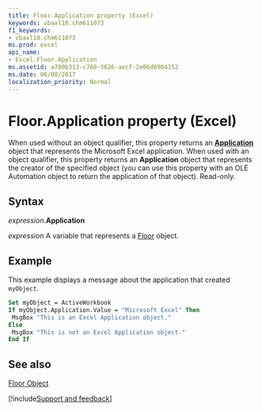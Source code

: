 ```yaml
---
title: Floor.Application property (Excel)
keywords: vbaxl10.chm611073
f1_keywords:
- vbaxl10.chm611073
ms.prod: excel
api_name:
- Excel.Floor.Application
ms.assetid: a700b313-c760-5626-aecf-2e06d6904152
ms.date: 06/08/2017
localization_priority: Normal
---
```



# Floor.Application property (Excel)

When used without an object qualifier, this property returns an  **[Application](Excel.Application(object).md)** object that represents the Microsoft Excel application. When used with an object qualifier, this property returns an **Application** object that represents the creator of the specified object (you can use this property with an OLE Automation object to return the application of that object). Read-only.


## Syntax

_expression_.**Application**

_expression_ A variable that represents a [Floor](Excel.Floor-graph-property.md) object.


## Example

This example displays a message about the application that created  `myObject`.


```vb
Set myObject = ActiveWorkbook 
If myObject.Application.Value = "Microsoft Excel" Then 
 MsgBox "This is an Excel Application object." 
Else 
 MsgBox "This is not an Excel Application object." 
End If
```


## See also


[Floor Object](Excel.Floor(object).md)

[!include[Support and feedback](~/includes/feedback-boilerplate.md)]